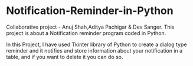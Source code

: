 # Notification-Reminder-in-Python
Collaborative project - Anuj Shah,Aditya Pachigar & Dev Sanger.
This project is about a Notification reminder program coded in Python.

In this Project, I have used Tkinter library of Python to create a dialog type reminder and it notifies and store information about your notification in a table, and if you want to delete it you can do so.
